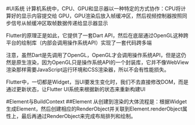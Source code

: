 
#UI系统
计算机系统中，CPU、GPU和显示器以一种特定的方式协作：CPU将计算好的显示内容提交给 GPU，GPU渲染后放入帧缓冲区，然后视频控制器按照同步信号从帧缓冲区取帧数据传递给显示器显示

Flutter的原理正是如此，它提供了一套Dart API，然后在底层通过OpenGL这种跨平台的绘制库（内部会调用操作系统API）实现了一套代码跨多端

注意，虽然Dart是先调用了OpenGL，OpenGL才会调用操作系统API，但是这仍然是原生渲染，因为OpenGL只是操作系统API的一个封装库，它并不像WebView渲染那样需要JavaScript运行环境和CSS渲染器，所以不会有性能损失。

Flutter中，一切都是Widget，当UI要发生变化时，我们不去直接修改DOM，而是通过更新状态，让Flutter UI系统来根据新的状态来重新构建UI

#Element与BuildContext
##Element
从创建到渲染的大体流程是：根据Widget生成Element，然后创建相应的RenderObject并关联到Element.renderObject属性上，最后再通过RenderObject来完成布局排列和绘制。

